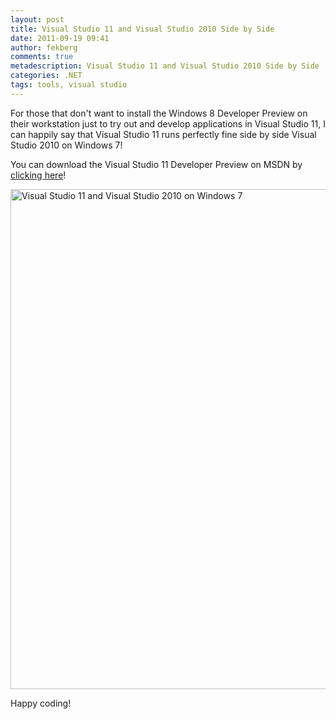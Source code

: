 ```yaml
---
layout: post
title: Visual Studio 11 and Visual Studio 2010 Side by Side
date: 2011-09-19 09:41
author: fekberg
comments: true
metadescription: Visual Studio 11 and Visual Studio 2010 Side by Side
categories: .NET
tags: tools, visual studio
---
```

For those that don't want to install the Windows 8 Developer Preview on their workstation just to try out and develop applications in Visual Studio 11, I can happily say that Visual Studio 11 runs perfectly fine side by side Visual Studio 2010 on Windows 7!<!--excerpt-->

You can download the Visual Studio 11 Developer Preview on MSDN by <a href="http://t.co/0djD8PIh">clicking here</a>!

<img style="width: 800px" src="https://cdn.filipekberg.se/fekberg-blog/visual-studio-11-and-visual-studio-2010-side-by-side/vs2010andvs11.png" alt="Visual Studio 11 and Visual Studio 2010 on Windows 7" />

Happy coding!
